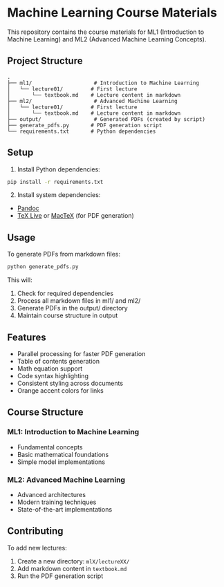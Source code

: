 # Machine Learning Course Materials

This repository contains the course materials for ML1 (Introduction to Machine Learning) and ML2 (Advanced Machine Learning Concepts).

## Project Structure

```
.
├── ml1/                    # Introduction to Machine Learning
│   └── lecture01/         # First lecture
│       └── textbook.md    # Lecture content in markdown
├── ml2/                    # Advanced Machine Learning
│   └── lecture01/         # First lecture
│       └── textbook.md    # Lecture content in markdown
├── output/                 # Generated PDFs (created by script)
├── generate_pdfs.py       # PDF generation script
└── requirements.txt       # Python dependencies
```

## Setup

1. Install Python dependencies:
```bash
pip install -r requirements.txt
```

2. Install system dependencies:
- [Pandoc](https://pandoc.org/installing.html)
- [TeX Live](https://www.tug.org/texlive/) or [MacTeX](https://www.tug.org/mactex/) (for PDF generation)

## Usage

To generate PDFs from markdown files:

```bash
python generate_pdfs.py
```

This will:
1. Check for required dependencies
2. Process all markdown files in ml1/ and ml2/
3. Generate PDFs in the output/ directory
4. Maintain course structure in output

## Features

- Parallel processing for faster PDF generation
- Table of contents generation
- Math equation support
- Code syntax highlighting
- Consistent styling across documents
- Orange accent colors for links

## Course Structure

### ML1: Introduction to Machine Learning
- Fundamental concepts
- Basic mathematical foundations
- Simple model implementations

### ML2: Advanced Machine Learning
- Advanced architectures
- Modern training techniques
- State-of-the-art implementations

## Contributing

To add new lectures:
1. Create a new directory: `mlX/lectureXX/`
2. Add markdown content in `textbook.md`
3. Run the PDF generation script 